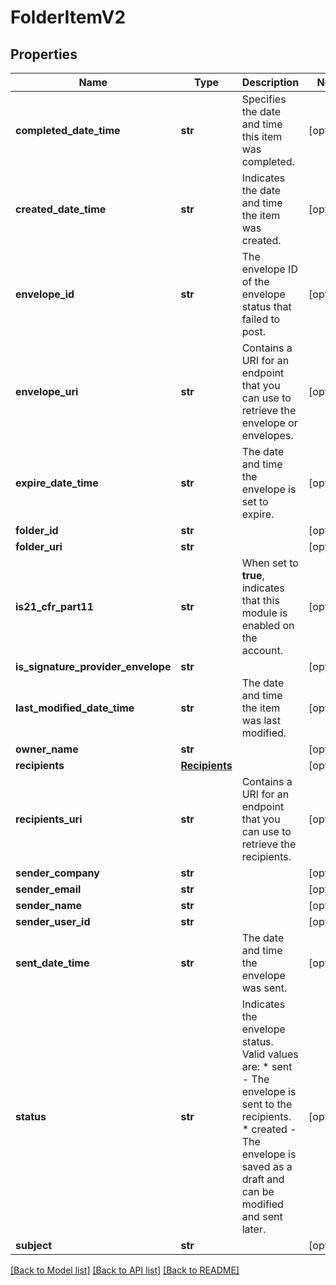 # FolderItemV2

## Properties
Name | Type | Description | Notes
------------ | ------------- | ------------- | -------------
**completed_date_time** | **str** | Specifies the date and time this item was completed. | [optional] 
**created_date_time** | **str** | Indicates the date and time the item was created. | [optional] 
**envelope_id** | **str** | The envelope ID of the envelope status that failed to post. | [optional] 
**envelope_uri** | **str** | Contains a URI for an endpoint that you can use to retrieve the envelope or envelopes. | [optional] 
**expire_date_time** | **str** | The date and time the envelope is set to expire. | [optional] 
**folder_id** | **str** |  | [optional] 
**folder_uri** | **str** |  | [optional] 
**is21_cfr_part11** | **str** | When set to **true**, indicates that this module is enabled on the account. | [optional] 
**is_signature_provider_envelope** | **str** |  | [optional] 
**last_modified_date_time** | **str** | The date and time the item was last modified. | [optional] 
**owner_name** | **str** |  | [optional] 
**recipients** | [**Recipients**](Recipients.md) |  | [optional] 
**recipients_uri** | **str** | Contains a URI for an endpoint that you can use to retrieve the recipients. | [optional] 
**sender_company** | **str** |  | [optional] 
**sender_email** | **str** |  | [optional] 
**sender_name** | **str** |  | [optional] 
**sender_user_id** | **str** |  | [optional] 
**sent_date_time** | **str** | The date and time the envelope was sent. | [optional] 
**status** | **str** | Indicates the envelope status. Valid values are:  * sent - The envelope is sent to the recipients.  * created - The envelope is saved as a draft and can be modified and sent later. | [optional] 
**subject** | **str** |  | [optional] 

[[Back to Model list]](../README.md#documentation-for-models) [[Back to API list]](../README.md#documentation-for-api-endpoints) [[Back to README]](../README.md)


